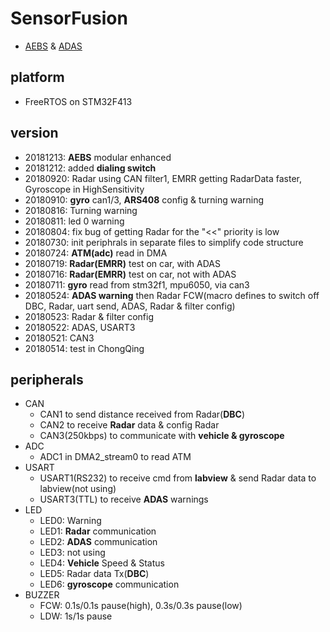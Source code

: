 # SensorFusion
 * [AEBS](https://en.wikipedia.org/wiki/AEBS) & [ADAS](https://en.wikipedia.org/wiki/ADAS)

## platform
 * FreeRTOS on STM32F413

## version
 * 20181213: **AEBS** modular enhanced
 * 20181212: added **dialing switch**
 * 20180920: Radar using CAN filter1, EMRR getting RadarData faster, Gyroscope in HighSensitivity
 * 20180910: **gyro** can1/3, **ARS408** config & turning warning
 * 20180816: Turning warning
 * 20180811: led 0 warning
 * 20180804: fix bug of getting Radar for the "<<" priority is low
 * 20180730: init periphrals in separate files to simplify code structure
 * 20180724: **ATM(adc)** read in DMA
 * 20180719: **Radar(EMRR)** test on car, with ADAS
 * 20180716: **Radar(EMRR)** test on car, not with ADAS
 * 20180711: **gyro** read from stm32f1, mpu6050, via can3 
 * 20180524: **ADAS warning** then Radar FCW(macro defines to switch off DBC, Radar, uart send, ADAS, Radar & filter config)
 * 20180523: Radar & filter config
 * 20180522: ADAS, USART3
 * 20180521: CAN3
 * 20180514: test in ChongQing

## peripherals
* CAN
    * CAN1 to send distance received from Radar(**DBC**)
    * CAN2 to receive **Radar** data & config Radar
    * CAN3(250kbps) to communicate with **vehicle & gyroscope**
* ADC
    * ADC1 in DMA2_stream0 to read ATM
* USART
    * USART1(RS232) to receive cmd from **labview** & send Radar data to labview(not using)
    * USART3(TTL) to receive **ADAS** warnings
* LED
    * LED0: Warning
    * LED1: **Radar** communication
    * LED2: **ADAS** communication
    * LED3: not using
    * LED4: **Vehicle** Speed & Status
    * LED5: Radar data Tx(**DBC**)
    * LED6: **gyroscope** communication
* BUZZER
    * FCW: 0.1s/0.1s pause(high), 0.3s/0.3s pause(low)
    * LDW: 1s/1s pause

